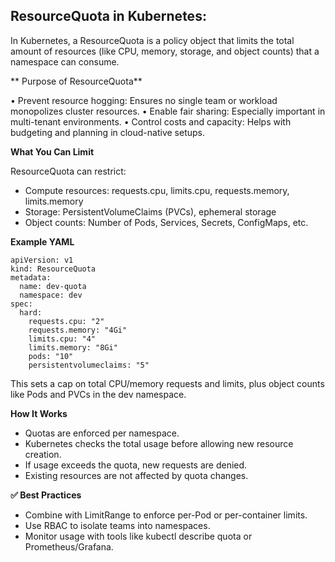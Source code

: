ResourceQuota in Kubernetes:
----------------------------

In Kubernetes, a ResourceQuota is a policy object that limits the total amount of resources (like CPU, memory, storage, and object counts) that a namespace can consume.

** Purpose of ResourceQuota**

• Prevent resource hogging: Ensures no single team or workload monopolizes cluster resources.
• Enable fair sharing: Especially important in multi-tenant environments.
• Control costs and capacity: Helps with budgeting and planning in cloud-native setups.

**What You Can Limit**

ResourceQuota can restrict:

- Compute resources: requests.cpu, limits.cpu, requests.memory, limits.memory
- Storage: PersistentVolumeClaims (PVCs), ephemeral storage
- Object counts: Number of Pods, Services, Secrets, ConfigMaps, etc.

**Example YAML**

    apiVersion: v1
    kind: ResourceQuota
    metadata:
      name: dev-quota
      namespace: dev
    spec:
      hard:
        requests.cpu: "2"
        requests.memory: "4Gi"
        limits.cpu: "4"
        limits.memory: "8Gi"
        pods: "10"
        persistentvolumeclaims: "5"  


This sets a cap on total CPU/memory requests and limits, plus object counts like Pods and PVCs in the dev namespace.

**How It Works**

- Quotas are enforced per namespace.
- Kubernetes checks the total usage before allowing new resource creation.
- If usage exceeds the quota, new requests are denied.
- Existing resources are not affected by quota changes.

**✅ Best Practices**

- Combine with LimitRange to enforce per-Pod or per-container limits.
- Use RBAC to isolate teams into namespaces.
- Monitor usage with tools like kubectl describe quota or Prometheus/Grafana.
